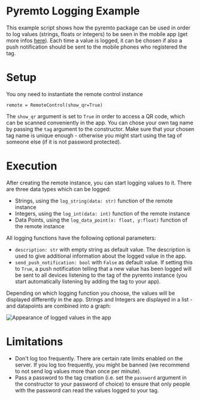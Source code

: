 # Pyremto Logging Example

This example script shows how the pyremto package can be used in order to log values (strings, floats or integers) to be seen in the mobile app (get more infos [here](https://www.pyremto.com/logging-to-smartphone)). Each time a value is logged, it can be chosen if also a push notification should be sent to the mobile phones who registered the tag.

# Setup

You ony need to instantiate the remote control instance

    remote = RemoteControl(show_qr=True)

The `show_qr` argument is set to `True` in order to access a QR code, which can be scanned conveniently in the app. You can chose your own tag name by passing the `tag` argument to the constructor. Make sure that your chosen tag name is unique enough - otherwise you might start using the tag of someone else (if it is not password protected).

# Execution

After creating the remote instance, you can start logging values to it. There are three data types which can be logged: 

- Strings, using the `log_string(data: str)` function of the remote instance
- Integers, using the `log_int(data: int)` function of the remote instance
- Data Points, using the `log_data_point(x: float, y:float)` function of the remote instance

All logging functions have the following optional parameters:

- `description: str` with empty string as default value. The description is used to give additional information about the logged value in the app. 
- `send_push_notification: bool` with `False` as default value. If setting this to `True`, a push notification telling that a new value has been logged will be sent to all devices listening to the tag of the pyremto instance (you start automatically listening by adding the tag to your app). 

Depending on which logging function you choose, the values will be displayed differently in the app. Strings and Integers are displayed in a list - and datapoints are combined into a graph:

![Appearance of logged values in the app](https://github.com/MatthiasKi/pyremto/tree/master/examples/OnlineLogger/images/loggedvalues.jpg?raw=true)

# Limitations

- Don't log too frequently. There are certain rate limits enabled on the server. If you log too frequently, you might be banned (we recommend to not send log values more than once per minute).
- Pass a password to the tag creation (i.e. set the `password` argument in the constructor to your password of choice) to ensure that only people with the password can read the values logged to your tag. 
